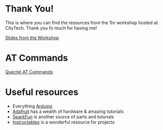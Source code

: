 # Thank You! 

This is where you can find the resources from the 1hr workshop hosted at CityTech. 
Thank you fo much for having me! 

[Slides from the Workshop](https://drive.google.com/open?id=1wOydbzPFGf6pDnUu5WFvW_yKmbtZT1UM)

# AT Commands 

[Quectel AT Commands](http://arduino.cc/en/uploads/Main/Quectel_M10_AT_commands.pdf)

# Useful resources 

- Everything [Arduino](https://www.arduino.cc/)
- [Adafruit](https://www.adafruit.com/) has a wealth of hardware & amazing tutorials
- [SparkFun](https://www.sparkfun.com/) is another source of parts and tutorials
- [Instructables](http://www.instructables.com/) is a wonderful resource for projects






